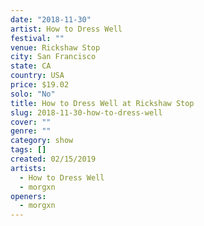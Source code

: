 ```yaml
---
date: "2018-11-30"
artist: How to Dress Well
festival: ""
venue: Rickshaw Stop
city: San Francisco
state: CA
country: USA
price: $19.02
solo: "No"
title: How to Dress Well at Rickshaw Stop
slug: 2018-11-30-how-to-dress-well
cover: ""
genre: ""
category: show
tags: []
created: 02/15/2019
artists:
  - How to Dress Well
  - morgxn
openers:
  - morgxn
---
```


